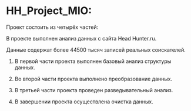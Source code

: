 # HH_Project_MIO:

Проект состоить из четырёх частей:

В проекте выполнен анализ данных с сайта Head Hunter.ru. 

Данные содержат более 44500 тысяч записей реальных соискателей.

1. В первой части проекта выполнен базовый анализ структуры данных.

2. Во второй части проекта выполнено преобразование данных.

3. В третьей части проекта проведен разведывательный анализ.

4. В завершении проекта осуществлена очистка данных.

